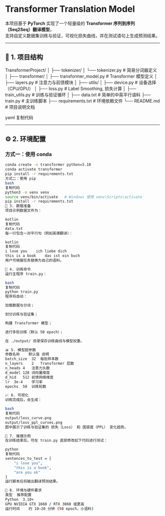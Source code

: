 # Transformer Translation Model

本项目基于 **PyTorch** 实现了一个轻量级的 **Transformer 序列到序列（Seq2Seq）翻译模型**，  
支持自定义数据集训练与验证，可视化损失曲线，并在测试语句上生成预测结果。

---

## 📂 1. 项目结构

TransformerProject/
│
├── tokenizer/
│ └── tokenizer.py # 简易分词器定义
│
├── transformer/
│ ├── transformer_model.py # Transformer 模型定义
│ ├── layers.py # 注意力与前馈模块
│
├── utils/
│ ├── device.py # 设备选择（CPU/GPU）
│ ├── loss.py # Label Smoothing, 损失计算
│ ├── train_utils.py # 训练与验证循环
│
├── data.txt # 简单的中英平行语料
├── train.py # 主训练脚本
├── requirements.txt # 环境依赖文件
└── README.md # 项目说明文档

yaml
复制代码

---

## ⚙️ 2. 环境配置

### 方式一：使用 conda
```bash
conda create -n transformer python=3.10
conda activate transformer
pip install -r requirements.txt
方式二：使用 pip
bash
复制代码
python3 -m venv venv
source venv/bin/activate   # Windows 使用 venv\Scripts\activate
pip install -r requirements.txt
🚀 3. 数据准备
项目示例数据文件为：

kotlin
复制代码
data.txt
每一行包含一对平行句（例如英德翻译）：

kotlin
复制代码
i love you    ich liebe dich
this is a book    das ist ein buch
用户可根据任务替换为自己的语料。

🧠 4. 训练命令
运行主程序 train.py：

bash
复制代码
python train.py
程序将自动：

加载数据与分词；

划分训练与验证集；

构建 Transformer 模型；

进行多轮训练（默认 50 epoch）；

在 ./output/ 目录保存训练曲线与模型权重。

📊 5. 模型超参数
参数名称	默认值	说明
batch_size	32	每批样本数
n_layers	2	Transformer 层数
n_heads	4	注意力头数
d_model	128	词向量维度
d_hid	512	前馈网络维度
lr	3e-4	学习率
epochs	50	训练轮数

📈 6. 可视化
训练完成后，会生成：

bash
复制代码
output/loss_curve.png
output/loss_ppl_curves.png
图中展示了训练与验证集的 损失（Loss） 和 困惑度（PPL） 变化趋势。

🧩 7. 推理示例
在训练结束后，可在 train.py 底部修改如下代码进行测试：

python
复制代码
sentences_to_test = [
    "i love you",
    "this is a book",
    "are you ok"
]
运行脚本后将输出翻译预测结果。

🧱 8. 环境与硬件要求
类型	推荐配置
Python	3.10+
GPU	NVIDIA GTX 1660 / RTX 3060 或更高
运行时间	约 10–20 分钟 (50 epoch，小语料)